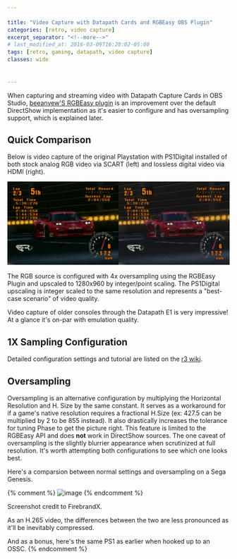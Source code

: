 ```yaml
---

title: "Video Capture with Datapath Cards and RGBEasy OBS Plugin"
categories: [retro, video capture]
excerpt_separator: "<!--more-->"
# last_modified_at: 2016-03-09T16:20:02-05:00
tags: [retro, gaming, datapath, video capture]
classes: wide


---
```



When capturing and streaming video with Datapath Capture Cards in OBS Studio, [beeanyew'S RGBEasy plugin](https://github.com/beeanyew/datapath-RGBeasy) is an improvement over the default DirectShow implementation as it's easier to configure and has oversampling support, which is explained later.

## Quick Comparison

Below is video capture of the original Playstation with PS1Digital installed of both stock analog RGB video via SCART (left) and lossless digital video via HDMI (right).

![image](/assets/images/2021-01-29-video-capture-with-datapath-and-rgbeasy-obs-plugin/ps1_gt.png)

The RGB source is configured with 4x oversampling using the RGBEasy Plugin and upscaled to 1280x960 by integer/point scaling. The PS1Digital upscaling is integer scaled to the same resolution and represents a "best-case scenario" of video quality.

Video capture of older consoles through the Datapath E1 is very impressive! At a glance it's on-par with emulation quality.

## 1X Sampling Configuration

Detailed configuration settings and tutorial are listed on the [r3 wiki](r3.fyi).

## Oversampling

Oversampling is an alternative configuration by multiplying the Horizontal Resolution and H. Size by the same constant. It serves as a workaround for if a game's native resolution requires a fractional H.Size (ex: 427.5 can be multiplied by 2 to be 855 instead). It also drastically increases the tolerance for tuning Phase to get the picture right. This  feature is limited to the RGBEasy API and does **not** work in DirectShow sources. The one caveat of oversampling is the slightly blurrier appearance when scrutinized at full resolution. It's worth attempting both configurations to see which one looks best.

Here's a comparsion between normal settings and oversampling on a Sega Genesis.

{% comment %}
![image](/assets/images/2021-01-29-video-capture-with-datapath-and-rgbeasy-obs-plugin/gen_sor2_fbx.png)
{% endcomment %}

Screenshot credit to FirebrandX.

As an H.265 video, the differences between the two are less pronounced as it'll be inevitably compressed.

And as a bonus, here's the same PS1 as earlier when hooked up to an OSSC.
{% endcomment %}

